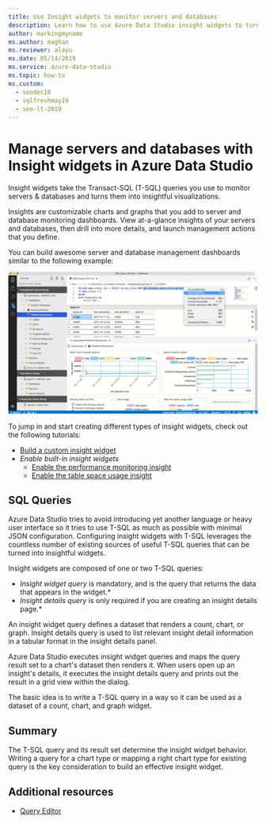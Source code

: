 ```yaml
---
title: Use Insight widgets to monitor servers and databases
description: Learn how to use Azure Data Studio insight widgets to turn queries that monitor servers and databases into insightful visualizations.
author: markingmyname
ms.author: maghan
ms.reviewer: alayu
ms.date: 05/14/2019
ms.service: azure-data-studio
ms.topic: how-to
ms.custom:
  - seodec18
  - sqlfreshmay19
  - seo-lt-2019
---
```


# Manage servers and databases with Insight widgets in Azure Data Studio

Insight widgets take the Transact-SQL (T-SQL) queries you use to monitor servers & databases and turns them into insightful visualizations.

Insights are customizable charts and graphs that you add to server and database monitoring dashboards. View at-a-glance insights of your servers and databases, then drill into more details, and launch management actions that you define.

You can build awesome server and database management dashboards similar to the following example:

![database dashboard](media/insight-widgets/database-dashboard.png)

To jump in and start creating different types of insight widgets, check out the following tutorials:

- [Build a custom insight widget](tutorial-build-custom-insight-sql-server.md)
- *Enable built-in insight widgets*
  - [Enable the performance monitoring insight](tutorial-qds-sql-server.md)
  - [Enable the table space usage insight](tutorial-table-space-sql-server.md)

## SQL Queries

Azure Data Studio tries to avoid introducing yet another language or heavy user interface so it tries to use T-SQL as much as possible with minimal JSON configuration. Configuring insight widgets with T-SQL leverages the countless number of existing sources of useful T-SQL queries that can be turned into insightful widgets.

Insight widgets are composed of one or two T-SQL queries:

- *Insight widget query* is mandatory, and is the query that returns the data that appears in the widget.*
- *Insight details query* is only required if you are creating an insight details page.*

An insight widget query defines a dataset that renders a count, chart, or graph. Insight details query is used to list relevant insight detail information in a tabular format in the insight details panel. 

Azure Data Studio executes insight widget queries and maps the query result set to a chart's dataset then renders it. When users open up an insight's details, it executes the insight details query and prints out the result in a grid view within the dialog.

The basic idea is to write a T-SQL query in a way so it can be used as a dataset of a count, chart, and graph widget. 

## Summary

The T-SQL query and its result set determine the insight widget behavior. Writing a query for a chart type or mapping a right chart type for existing query is the key consideration to build an effective insight widget.



## Additional resources
- [Query Editor](tutorial-sql-editor.md)

